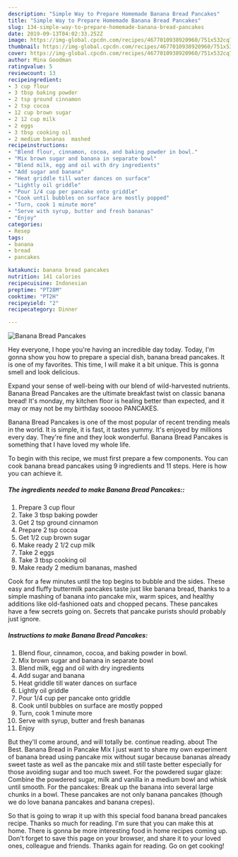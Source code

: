 ```yaml
---
description: "Simple Way to Prepare Homemade Banana Bread Pancakes"
title: "Simple Way to Prepare Homemade Banana Bread Pancakes"
slug: 134-simple-way-to-prepare-homemade-banana-bread-pancakes
date: 2019-09-13T04:02:33.252Z
image: https://img-global.cpcdn.com/recipes/4677010938920960/751x532cq70/banana-bread-pancakes-recipe-main-photo.jpg
thumbnail: https://img-global.cpcdn.com/recipes/4677010938920960/751x532cq70/banana-bread-pancakes-recipe-main-photo.jpg
cover: https://img-global.cpcdn.com/recipes/4677010938920960/751x532cq70/banana-bread-pancakes-recipe-main-photo.jpg
author: Mina Goodman
ratingvalue: 5
reviewcount: 13
recipeingredient:
- 3 cup flour
- 3 tbsp baking powder
- 2 tsp ground cinnamon
- 2 tsp cocoa
- 12 cup brown sugar
- 2 12 cup milk
- 2 eggs
- 3 tbsp cooking oil
- 2 medium bananas  mashed
recipeinstructions:
- "Blend flour, cinnamon, cocoa, and baking powder in bowl."
- "Mix brown sugar and banana in separate bowl"
- "Blend milk, egg and oil with dry ingredients"
- "Add sugar and banana"
- "Heat griddle till water dances on surface"
- "Lightly oil griddle"
- "Pour 1/4 cup per pancake onto griddle"
- "Cook until bubbles on surface are mostly popped"
- "Turn, cook 1 minute more"
- "Serve with syrup, butter and fresh bananas"
- "Enjoy"
categories:
- Resep
tags:
- banana
- bread
- pancakes

katakunci: banana bread pancakes
nutrition: 141 calories
recipecuisine: Indonesian
preptime: "PT28M"
cooktime: "PT2H"
recipeyield: "2"
recipecategory: Dinner

---
```



![Banana Bread Pancakes](https://img-global.cpcdn.com/recipes/4677010938920960/751x532cq70/banana-bread-pancakes-recipe-main-photo.jpg)

Hey everyone, I hope you're having an incredible day today. Today, I'm gonna show you how to prepare a special dish, banana bread pancakes. It is one of my favorites. This time, I will make it a bit unique. This is gonna smell and look delicious.

Expand your sense of well-being with our blend of wild-harvested nutrients. Banana Bread Pancakes are the ultimate breakfast twist on classic banana bread! It&#39;s monday, my kitchen floor is healing better than expected, and it may or may not be my birthday sooooo PANCAKES.

Banana Bread Pancakes is one of the most popular of recent trending meals in the world. It is simple, it is fast, it tastes yummy. It's enjoyed by millions every day. They're fine and they look wonderful. Banana Bread Pancakes is something that I have loved my whole life.


To begin with this recipe, we must first prepare a few components. You can cook banana bread pancakes using 9 ingredients and 11 steps. Here is how you can achieve it.

##### The ingredients needed to make Banana Bread Pancakes::

1. Prepare 3 cup flour
1. Take 3 tbsp baking powder
1. Get 2 tsp ground cinnamon
1. Prepare 2 tsp cocoa
1. Get 1/2 cup brown sugar
1. Make ready 2 1/2 cup milk
1. Take 2 eggs
1. Take 3 tbsp cooking oil
1. Make ready 2 medium bananas,  mashed


Cook for a few minutes until the top begins to bubble and the sides. These easy and fluffy buttermilk pancakes taste just like banana bread, thanks to a simple mashing of banana into pancake mix, warm spices, and healthy additions like old-fashioned oats and chopped pecans. These pancakes have a few secrets going on. Secrets that pancake purists should probably just ignore. 

##### Instructions to make Banana Bread Pancakes:

1. Blend flour, cinnamon, cocoa, and baking powder in bowl.
1. Mix brown sugar and banana in separate bowl
1. Blend milk, egg and oil with dry ingredients
1. Add sugar and banana
1. Heat griddle till water dances on surface
1. Lightly oil griddle
1. Pour 1/4 cup per pancake onto griddle
1. Cook until bubbles on surface are mostly popped
1. Turn, cook 1 minute more
1. Serve with syrup, butter and fresh bananas
1. Enjoy


But they&#39;ll come around, and will totally be. continue reading. about The Best. Banana Bread in Pancake Mix I just want to share my own experiment of banana bread using pancake mix without sugar because bananas already sweet taste as well as the pancake mix and still taste better especially for those avoiding sugar and too much sweet. For the powdered sugar glaze: Combine the powdered sugar, milk and vanilla in a medium bowl and whisk until smooth. For the pancakes: Break up the banana into several large chunks in a bowl. These pancakes are not only banana pancakes (though we do love banana pancakes and banana crepes). 

So that is going to wrap it up with this special food banana bread pancakes recipe. Thanks so much for reading. I'm sure that you can make this at home. There is gonna be more interesting food in home recipes coming up. Don't forget to save this page on your browser, and share it to your loved ones, colleague and friends. Thanks again for reading. Go on get cooking!
